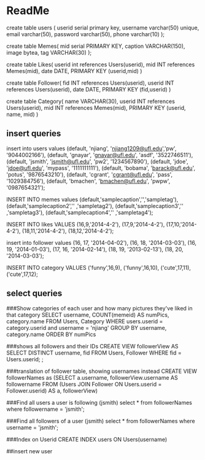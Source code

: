 ReadMe
=====

create table users (
	userid serial primary key,
	username varchar(50) unique,
	email varchar(50),
	password varchar(50),
	phone varchar(10)
);


create table Memes(
	mid 	serial PRIMARY KEY,
	caption VARCHAR(150),
	image bytea,
	tag VARCHAR(30)
);

create table Likes(
	userid int references Users(userid),
	mid INT references Memes(mid),
	date		DATE,
	PRIMARY KEY (userid,mid)
)

create table Follower(
	fid INT references Users(userid),
	userid INT references Users(userid),
	date DATE,
	PRIMARY KEY (fid,userid)
)

create table Category(
	name VARCHAR(30),
	userid INT references Users(userid),
	mid INT references Memes(mid),
	PRIMARY KEY (userid, name, mid)
)

insert queries
----------

insert into users values
(default, 'njiang', 'njiang1209@ufl.edu','pw', '9044002166'),
(default, 'gnayar', 'gnayar@ufl.edu', 'asdf', '3522746511'),
(default, 'jsmith', 'jsmith@ufl.edu', 'pw2', '1234567890'),
(default, 'jdoe', 'jdoe@ufl.edu', 'mypass', '1111111111'),
(default, 'bobama', 'barack@ufl.edu', 'potus', '9876543210'),
(default, 'cgrant', 'cgrant@ufl.edu', 'pass', '1029384756'),
(default, 'bmachen', 'bmachen@ufl.edu', 'pwpw', '0987654321');


INSERT INTO memes values
(default,'samplecaption','','sampletag'),
(default,'samplecaption2','' ,'sampletag2'),
(default,'samplecaption3','' ,'sampletag3'),
(default,'samplecaption4','' ,'sampletag4');


INSERT INTO likes VALUES 
(16,9,'2014-4-2'),
(17,9,'2014-4-2'),
(17,10,'2014-4-2'),
(18,11,'2014-4-2'),
(18,12,'2014-4-2');

insert into follower values
(16, 17, '2014-04-02'),
(16, 18, '2014-03-03'),
(16, 19, '2014-01-03'),
(17, 16, '2014-02-14'),
(18, 19, '2013-02-13'),
(18, 20, '2014-03-03');

INSERT INTO category VALUES 
('funny',16,9),
('funny',16,10),
('cute',17,11),
('cute',17,12);


select queries
----------
###Show categories of each user and how many pictures they've liked in that category
SELECT username, COUNT(memeid) AS numPics, category.name
FROM Users, Category
WHERE users.userid = category.userid and username = 'njiang'
GROUP BY username, category.name
ORDER BY numPics


###shows all followers and their IDs
CREATE VIEW followerView AS SELECT DISTINCT username, fid FROM Users, Follower WHERE fid = Users.userid;
;

###translation of follower table, showing usernames instead
CREATE VIEW followerNames as (SELECT a.username, followerView.username AS followername
FROM (Users JOIN Follower ON Users.userid = Follower.userid) AS a, followerView)

###Find all users a user is following (jsmith)
select * from followerNames where followername = 'jsmith';

###Find all followers of a user (jsmith)
select * from followerNames where username = 'jsmith';

###Index on Userid
CREATE INDEX users ON Users(username)

##insert new user
